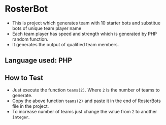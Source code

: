 # RosterBot
- This is project which generates team with 10 starter bots and substitue bots of unique team player name
- Each team player has speed and strength which is generated by PHP random function.
- It generates the output of qualified team members.

## Language used: PHP

## How to Test
- Just execute the function `teams(2)`. Where `2` is the number of teams to generate.
- Copy the above function `teams(2)` and paste it in the end of RosterBots file in the project.
- To increase number of teams just change the value from `2` to another `integer`.
